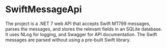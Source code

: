 # SwiftMessageApi

The project is a .NET 7 web API that accepts Swift MT799 messages, parses the messages, and stores the relevant fields in an SQLite database.
It uses NLog for logging, and Swagger for API documentation. The Swift messages are parsed without using a pre-built Swift library.
